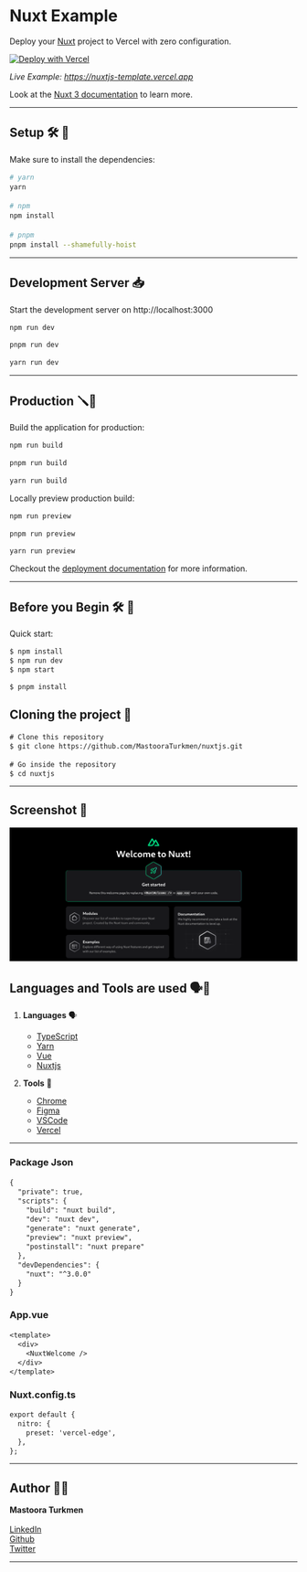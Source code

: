 # Nuxt Example

Deploy your [Nuxt](https://nuxt.com) project to Vercel with zero configuration.

[![Deploy with Vercel](https://vercel.com/button)](https://vercel.com/new/clone?repository-url=https://github.com/vercel/vercel/tree/main/examples/nuxtjs&template=nuxtjs)

_Live Example: https://nuxtjs-template.vercel.app_

Look at the [Nuxt 3 documentation](https://v3.nuxtjs.org) to learn more.

-----

## Setup 🛠 🔨

Make sure to install the dependencies:

```bash
# yarn
yarn

# npm
npm install

# pnpm
pnpm install --shamefully-hoist
```

------

## Development Server 📥

Start the development server on http://localhost:3000

```bash
npm run dev
```

```bash
pnpm run dev
```

```bash
yarn run dev
```

------

## Production 🪛🔨

Build the application for production:

```bash
npm run build
```

```bash
pnpm run build
```

```bash
yarn run build
```
Locally preview production build:

```bash
npm run preview
```

```bash
pnpm run preview
```

```bash
yarn run preview
```

Checkout the [deployment documentation](https://nuxt.com/docs/getting-started/deployment#presets) for more information.

------

## Before you Begin 🛠 🔨

Quick start:

````
$ npm install
$ npm run dev
$ npm start
````

````
$ pnpm install

````



## Cloning the project 🔨

````
# Clone this repository
$ git clone https://github.com/MastooraTurkmen/nuxtjs.git

# Go inside the repository
$ cd nuxtjs
````


------


## Screenshot 📸

![Nuxt screenshot](./image/image.png)


## Languages and Tools are used 🗣️🔧

1. **Languages** 🗣️

    + [TypeScript](https://github.com/topics/typescript)
    + [Yarn](https://github.com/topics/yarn)
    + [Vue](https://github.com/topics/vue)
    + [Nuxtjs](https://github.com/topics/nuxtjs)

2. **Tools** 🔧

    + [Chrome](https://github.com/topics/chrome)
    + [Figma](https://github.com/topics/figma)
    + [VSCode](https://github.com/topics/vscode)
    + [Vercel](https://github.com/topics/vercel)


------

### Package Json

```
{
  "private": true,
  "scripts": {
    "build": "nuxt build",
    "dev": "nuxt dev",
    "generate": "nuxt generate",
    "preview": "nuxt preview",
    "postinstall": "nuxt prepare"
  },
  "devDependencies": {
    "nuxt": "^3.0.0"
  }
}
```


### App.vue

```
<template>
  <div>
    <NuxtWelcome />
  </div>
</template>
```

### Nuxt.config.ts

```
export default {
  nitro: {
    preset: 'vercel-edge',
  },
};
```

------

## Author 👩‍💻

**Mastoora Turkmen**  
<br>
[LinkedIn](https://www.linkedin.com/in/mastoora-turkmen/) 
<br>
[Github](https://github.com/MastooraTurkmen/) 
<br>
[Twitter](https://twitter.com/MastooraJ22)
<br>


------